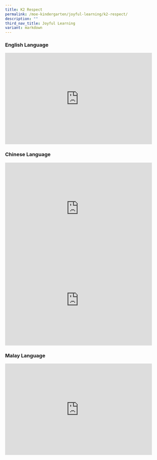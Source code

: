 ```yaml
---
title: K2 Respect
permalink: /moe-kindergarten/joyful-learning/k2-respect/
description: ""
third_nav_title: Joyful Learning
variant: markdown
---
```

### English Language

<iframe allowfullscreen="true" height="299" width="480" frameborder="0" src="https://docs.google.com/presentation/d/e/2PACX-1vR6sP4NnRwgf55iqVXvFosCcY4YKtV-LEmf3DVO37APSi1EWBdCpooSVYc1loHRJsC9oFpmqG-3tm41/embed?start=true&amp;loop=true&amp;delayms=3000"></iframe>

### Chinese Language

<iframe allowfullscreen="true" height="299" width="480" frameborder="0" src="https://docs.google.com/presentation/d/e/2PACX-1vTiZ-KZR6atvKm_ThC80Jmvz5dfJeokIJj1OBiF6V1oGF7fgoAO9FnZQSjHsIDw0UZfpQTk0GEDsp3m/embed?start=true&amp;loop=true&amp;delayms=3000"></iframe>
<br>
<iframe allowfullscreen="true" height="299" width="480" frameborder="0" src="https://docs.google.com/presentation/d/e/2PACX-1vQd3n6UUBED-Cqx1dBuJWWBXb-d5sgjUB2WN1u8PnZdZgbJznb_BdZBIF50Y6ZVm5u69iBaTmALYJ9M/embed?start=true&amp;loop=true&amp;delayms=3000"></iframe>

### Malay Language
<iframe allowfullscreen="true" height="299" width="480" frameborder="0" src="https://docs.google.com/presentation/d/e/2PACX-1vQ8jcaF7fm0sUSAYCLrKlZ_RwXPL5xzPSVGrcARId9Qp4dSlpEY4BBye33GxK9jxjd7ghAdcA9CtsKs/embed?start=true&amp;loop=true&amp;delayms=3000"></iframe>